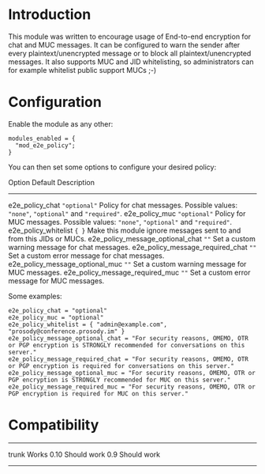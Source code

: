 Introduction
============

This module was written to encourage usage of End-to-end encryption for chat and MUC messages. It can be configured to warn the sender after every plaintext/unencrypted message or to block all plaintext/unencrypted messages. It also supports MUC and JID whitelisting, so administrators can for example whitelist public support MUCs ;-)

Configuration
=============

Enable the module as any other:

    modules_enabled = {
      "mod_e2e_policy";
    }

You can then set some options to configure your desired policy:

  Option                                Default        Description
  -------------------------------- --------------- -------------------------------------------------------------------------------------------------------------------------------------------------
  e2e\_policy\_chat                     `"optional"`   Policy for chat messages. Possible values: `"none"`, `"optional"` and `"required"`.
  e2e\_policy\_muc                      `"optional"`   Policy for MUC messages. Possible values: `"none"`, `"optional"` and `"required"`.
  e2e\_policy\_whitelist                `{ }`          Make this module ignore messages sent to and from this JIDs or MUCs.
  e2e\_policy\_message\_optional\_chat  `""`           Set a custom warning message for chat messages.
  e2e\_policy\_message\_required\_chat  `""`           Set a custom error message for chat messages.
  e2e\_policy\_message\_optional\_muc   `""`           Set a custom warning message for MUC messages.
  e2e\_policy\_message\_required\_muc   `""`           Set a custom error message for MUC messages.

Some examples:

    e2e_policy_chat = "optional"
    e2e_policy_muc = "optional"
    e2e_policy_whitelist = { "admin@example.com", "prosody@conference.prosody.im" }
    e2e_policy_message_optional_chat = "For security reasons, OMEMO, OTR or PGP encryption is STRONGLY recommended for conversations on this server."
    e2e_policy_message_required_chat = "For security reasons, OMEMO, OTR or PGP encryption is required for conversations on this server."
    e2e_policy_message_optional_muc = "For security reasons, OMEMO, OTR or PGP encryption is STRONGLY recommended for MUC on this server."
    e2e_policy_message_required_muc = "For security reasons, OMEMO, OTR or PGP encryption is required for MUC on this server."

Compatibility
=============

  ----- -------------
  trunk Works
  0.10  Should work
  0.9   Should work
  ----- -------------


